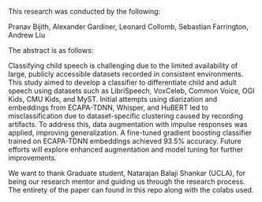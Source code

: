 This research was conducted by the following:

Pranav Bijith,
Alexander Gardiner, 
Leonard Collomb, 
Sebastian Farrington,
Andrew Liu

The abstract is as follows:

Classifying child speech is challenging due to the limited availability of large, publicly accessible datasets recorded in consistent environments. 
This study aimed to develop a classifier to differentiate child and adult speech using datasets such as LibriSpeech, VoxCeleb, Common Voice, OGI Kids, CMU Kids, and MyST. 
Initial attempts using diarization and embeddings from ECAPA-TDNN, Whisper, and HuBERT led to misclassification due to dataset-specific clustering caused by recording artifacts. 
To address this, data augmentation with impulse responses was applied, improving generalization. A fine-tuned gradient boosting classifier trained on ECAPA-TDNN embeddings achieved 93.5% accuracy. 
Future efforts will explore enhanced augmentation and model tuning for further improvements.

We want to thank Graduate student, Natarajan Balaji Shankar (UCLA), for being our research mentor and guiding us through the research process.  The entirety of the paper can found in this repo along with the colabs used.  

